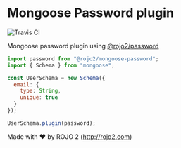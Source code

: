 # Mongoose Password plugin
![Travis CI](https://travis-ci.org/rojo2/mongoose-password.svg?branch=master)

Mongoose password plugin using [@rojo2/password](https://github.com/rojo2/password)

```javascript
import password from "@rojo2/mongoose-password";
import { Schema } from "mongoose";

const UserSchema = new Schema({
  email: {
    type: String,
    unique: true
  }
});

UserSchema.plugin(password);
```

Made with :heart: by ROJO 2 (http://rojo2.com)

